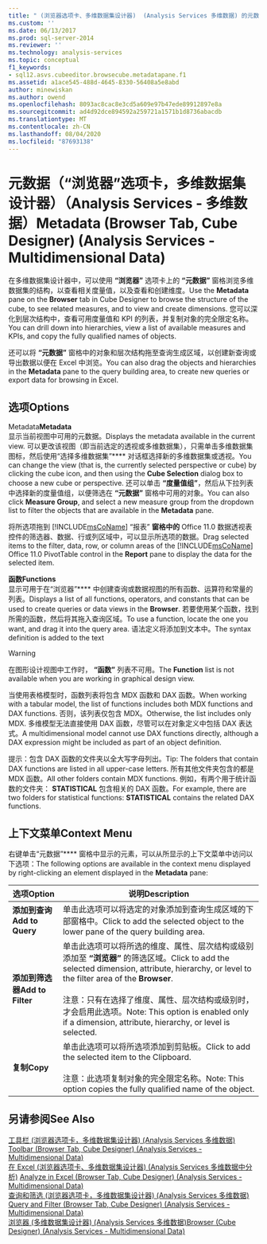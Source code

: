 ```yaml
---
title: " (浏览器选项卡、多维数据集设计器)  (Analysis Services 多维数据) 的元数据 |Microsoft Docs"
ms.custom: ''
ms.date: 06/13/2017
ms.prod: sql-server-2014
ms.reviewer: ''
ms.technology: analysis-services
ms.topic: conceptual
f1_keywords:
- sql12.asvs.cubeeditor.browsecube.metadatapane.f1
ms.assetid: a1ace545-488d-4645-8330-56408a5e8abd
author: minewiskan
ms.author: owend
ms.openlocfilehash: 8093ac8cac8e3cd5a609e97b47ede89912897e8a
ms.sourcegitcommit: ad4d92dce894592a259721a1571b1d8736abacdb
ms.translationtype: MT
ms.contentlocale: zh-CN
ms.lasthandoff: 08/04/2020
ms.locfileid: "87693138"
---
```

# <a name="metadata-browser-tab-cube-designer-analysis-services---multidimensional-data"></a><span data-ttu-id="65a6a-102">元数据（“浏览器”选项卡，多维数据集设计器）（Analysis Services - 多维数据）</span><span class="sxs-lookup"><span data-stu-id="65a6a-102">Metadata (Browser Tab, Cube Designer) (Analysis Services - Multidimensional Data)</span></span>
  <span data-ttu-id="65a6a-103">在多维数据集设计器中，可以使用 **“浏览器”** 选项卡上的 **“元数据”** 窗格浏览多维数据集的结构，以查看相关度量值，以及查看和创建维度。</span><span class="sxs-lookup"><span data-stu-id="65a6a-103">Use the **Metadata** pane on the **Browser** tab in Cube Designer to browse the structure of the cube, to see related measures, and to view and create dimensions.</span></span> <span data-ttu-id="65a6a-104">您可以深化到层次结构中，查看可用度量值和 KPI 的列表，并复制对象的完全限定名称。</span><span class="sxs-lookup"><span data-stu-id="65a6a-104">You can drill down into hierarchies, view a list of available measures and KPIs, and copy the fully qualified names of objects.</span></span>  
  
 <span data-ttu-id="65a6a-105">还可以将 **“元数据”** 窗格中的对象和层次结构拖至查询生成区域，以创建新查询或导出数据以便在 Excel 中浏览。</span><span class="sxs-lookup"><span data-stu-id="65a6a-105">You can also drag the objects and hierarchies in the **Metadata** pane to the query building area, to create new queries or export data for browsing in Excel.</span></span>  
  
## <a name="options"></a><span data-ttu-id="65a6a-106">选项</span><span class="sxs-lookup"><span data-stu-id="65a6a-106">Options</span></span>  
 <span data-ttu-id="65a6a-107">Metadata</span><span class="sxs-lookup"><span data-stu-id="65a6a-107">**Metadata**</span></span>  
 <span data-ttu-id="65a6a-108">显示当前视图中可用的元数据。</span><span class="sxs-lookup"><span data-stu-id="65a6a-108">Displays the metadata available in the current view.</span></span> <span data-ttu-id="65a6a-109">可以更改该视图（即当前选定的透视或多维数据集），只需单击多维数据集图标，然后使用“选择多维数据集”\*\*\*\* 对话框选择新的多维数据集或透视。</span><span class="sxs-lookup"><span data-stu-id="65a6a-109">You can change the view (that is, the currently selected perspective or cube) by clicking the cube icon, and then using the **Cube Selection** dialog box to choose a new cube or perspective.</span></span> <span data-ttu-id="65a6a-110">还可以单击 **“度量值组”**，然后从下拉列表中选择新的度量值组，以便筛选在 **“元数据”** 窗格中可用的对象。</span><span class="sxs-lookup"><span data-stu-id="65a6a-110">You can also click **Measure Group**, and select a new measure group from the dropdown list to filter the objects that are available in the **Metadata** pane.</span></span>  
  
 <span data-ttu-id="65a6a-111">将所选项拖到 [!INCLUDE[msCoName](../includes/msconame-md.md)] “报表” **窗格中的** Office 11.0 数据透视表控件的筛选器、数据、行或列区域中，可以显示所选项的数据。</span><span class="sxs-lookup"><span data-stu-id="65a6a-111">Drag selected items to the filter, data, row, or column areas of the [!INCLUDE[msCoName](../includes/msconame-md.md)] Office 11.0 PivotTable control in the **Report** pane to display the data for the selected item.</span></span>  
  
 <span data-ttu-id="65a6a-112">**函数**</span><span class="sxs-lookup"><span data-stu-id="65a6a-112">**Functions**</span></span>  
 <span data-ttu-id="65a6a-113">显示可用于在“浏览器”\*\*\*\* 中创建查询或数据视图的所有函数、运算符和常量的列表。</span><span class="sxs-lookup"><span data-stu-id="65a6a-113">Displays a list of all functions, operators, and constants that can be used to create queries or data views in the **Browser**.</span></span> <span data-ttu-id="65a6a-114">若要使用某个函数，找到所需的函数，然后将其拖入查询区域。</span><span class="sxs-lookup"><span data-stu-id="65a6a-114">To use a function, locate the one you want, and drag it into the query area.</span></span> <span data-ttu-id="65a6a-115">语法定义将添加到文本中。</span><span class="sxs-lookup"><span data-stu-id="65a6a-115">The syntax definition is added to the text</span></span>  
  
> [!WARNING]  
>  <span data-ttu-id="65a6a-116"> 在图形设计视图中工作时， **“函数”** 列表不可用。</span><span class="sxs-lookup"><span data-stu-id="65a6a-116">The **Function** list is not available when you are working in graphical design view.</span></span>  
  
 <span data-ttu-id="65a6a-117">当使用表格模型时，函数列表将包含 MDX 函数和 DAX 函数。</span><span class="sxs-lookup"><span data-stu-id="65a6a-117">When working with a tabular model, the list of functions includes both MDX functions and DAX functions.</span></span> <span data-ttu-id="65a6a-118">否则，该列表仅包含 MDX。</span><span class="sxs-lookup"><span data-stu-id="65a6a-118">Otherwise, the list includes only MDX.</span></span> <span data-ttu-id="65a6a-119">多维模型无法直接使用 DAX 函数，尽管可以在对象定义中包括 DAX 表达式。</span><span class="sxs-lookup"><span data-stu-id="65a6a-119">A multidimensional model cannot use DAX functions directly, although a DAX expression might be included as part of an object definition.</span></span>  
  
 <span data-ttu-id="65a6a-120">提示：包含 DAX 函数的文件夹以全大写字母列出。</span><span class="sxs-lookup"><span data-stu-id="65a6a-120">Tip: The folders that contain DAX functions are listed in all upper-case letters.</span></span> <span data-ttu-id="65a6a-121">所有其他文件夹包含的都是 MDX 函数。</span><span class="sxs-lookup"><span data-stu-id="65a6a-121">All other folders contain MDX functions.</span></span> <span data-ttu-id="65a6a-122">例如，有两个用于统计函数的文件夹： **STATISTICAL** 包含相关的 DAX 函数。</span><span class="sxs-lookup"><span data-stu-id="65a6a-122">For example, there are two folders for statistical functions: **STATISTICAL** contains the related DAX functions.</span></span>  
  
## <a name="context-menu"></a><span data-ttu-id="65a6a-123">上下文菜单</span><span class="sxs-lookup"><span data-stu-id="65a6a-123">Context Menu</span></span>  
 <span data-ttu-id="65a6a-124">右键单击“元数据”\*\*\*\* 窗格中显示的元素，可以从所显示的上下文菜单中访问以下选项：</span><span class="sxs-lookup"><span data-stu-id="65a6a-124">The following options are available in the context menu displayed by right-clicking an element displayed in the **Metadata** pane:</span></span>  
  
|<span data-ttu-id="65a6a-125">选项</span><span class="sxs-lookup"><span data-stu-id="65a6a-125">Option</span></span>|<span data-ttu-id="65a6a-126">说明</span><span class="sxs-lookup"><span data-stu-id="65a6a-126">Description</span></span>|  
|------------|-----------------|  
|<span data-ttu-id="65a6a-127">**添加到查询**</span><span class="sxs-lookup"><span data-stu-id="65a6a-127">**Add to Query**</span></span>|<span data-ttu-id="65a6a-128">单击此选项可以将选定的对象添加到查询生成区域的下部窗格中。</span><span class="sxs-lookup"><span data-stu-id="65a6a-128">Click to add the selected object to the lower pane of the query building area.</span></span>|  
|<span data-ttu-id="65a6a-129">**添加到筛选器**</span><span class="sxs-lookup"><span data-stu-id="65a6a-129">**Add to Filter**</span></span>|<span data-ttu-id="65a6a-130">单击此选项可以将所选的维度、属性、层次结构或级别添加至 **“浏览器”** 的筛选区域。</span><span class="sxs-lookup"><span data-stu-id="65a6a-130">Click to add the selected dimension, attribute, hierarchy, or level to the filter area of the **Browser**.</span></span><br /><br /> <span data-ttu-id="65a6a-131">注意：只有在选择了维度、属性、层次结构或级别时，才会启用此选项。</span><span class="sxs-lookup"><span data-stu-id="65a6a-131">Note: This option is enabled only if a dimension, attribute, hierarchy, or level is selected.</span></span>|  
|<span data-ttu-id="65a6a-132">**复制**</span><span class="sxs-lookup"><span data-stu-id="65a6a-132">**Copy**</span></span>|<span data-ttu-id="65a6a-133">单击此选项可以将所选项添加到剪贴板。</span><span class="sxs-lookup"><span data-stu-id="65a6a-133">Click to add the selected item to the Clipboard.</span></span><br /><br /> <span data-ttu-id="65a6a-134">注意：此选项复制对象的完全限定名称。</span><span class="sxs-lookup"><span data-stu-id="65a6a-134">Note: This option copies the fully qualified name of the object.</span></span>|  
  
## <a name="see-also"></a><span data-ttu-id="65a6a-135">另请参阅</span><span class="sxs-lookup"><span data-stu-id="65a6a-135">See Also</span></span>  
 <span data-ttu-id="65a6a-136">[工具栏 &#40;浏览器选项卡，多维数据集设计器&#41; &#40;Analysis Services 多维数据&#41;](toolbar-browser-tab-cube-designer-analysis-services-multidimensional-data.md) </span><span class="sxs-lookup"><span data-stu-id="65a6a-136">[Toolbar &#40;Browser Tab, Cube Designer&#41; &#40;Analysis Services - Multidimensional Data&#41;](toolbar-browser-tab-cube-designer-analysis-services-multidimensional-data.md) </span></span>  
 <span data-ttu-id="65a6a-137">[在 Excel &#40;浏览器选项卡、多维数据集设计器&#41; &#40;Analysis Services 多维数据中分析&#41;](analyze-in-excel-browser-cube-designer-analysis-services-multidimensional-data.md) </span><span class="sxs-lookup"><span data-stu-id="65a6a-137">[Analyze in Excel &#40;Browser Tab, Cube Designer&#41; &#40;Analysis Services - Multidimensional Data&#41;](analyze-in-excel-browser-cube-designer-analysis-services-multidimensional-data.md) </span></span>  
 <span data-ttu-id="65a6a-138">[查询和筛选 &#40;浏览器选项卡，多维数据集设计器&#41; &#40;Analysis Services 多维数据&#41;](query-filter-browser-cube-designer-analysis-services-multidimensional-data.md) </span><span class="sxs-lookup"><span data-stu-id="65a6a-138">[Query and Filter &#40;Browser Tab, Cube Designer&#41; &#40;Analysis Services - Multidimensional Data&#41;](query-filter-browser-cube-designer-analysis-services-multidimensional-data.md) </span></span>  
 [<span data-ttu-id="65a6a-139">浏览器 &#40;多维数据集设计器&#41; &#40;Analysis Services 多维数据&#41;</span><span class="sxs-lookup"><span data-stu-id="65a6a-139">Browser &#40;Cube Designer&#41; &#40;Analysis Services - Multidimensional Data&#41;</span></span>](browser-cube-designer-analysis-services-multidimensional-data.md)  
  
  
